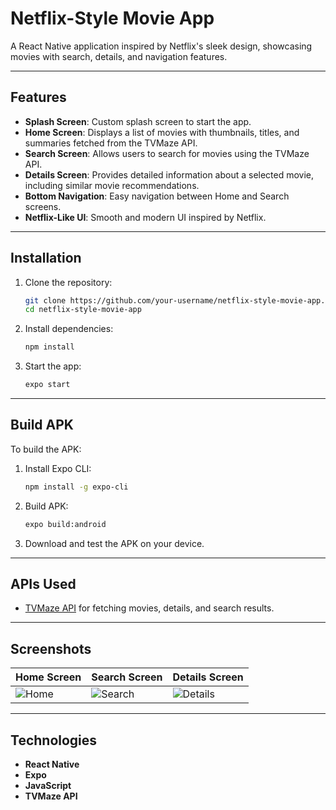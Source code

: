 # Netflix-Style Movie App

A React Native application inspired by Netflix's sleek design, showcasing movies with search, details, and navigation features.

---

## Features

- **Splash Screen**: Custom splash screen to start the app.
- **Home Screen**: Displays a list of movies with thumbnails, titles, and summaries fetched from the TVMaze API.
- **Search Screen**: Allows users to search for movies using the TVMaze API.
- **Details Screen**: Provides detailed information about a selected movie, including similar movie recommendations.
- **Bottom Navigation**: Easy navigation between Home and Search screens.
- **Netflix-Like UI**: Smooth and modern UI inspired by Netflix.

---

## Installation

1. Clone the repository:
   ```bash
   git clone https://github.com/your-username/netflix-style-movie-app.git
   cd netflix-style-movie-app
   ```

2. Install dependencies:
   ```bash
   npm install
   ```

3. Start the app:
   ```bash
   expo start
   ```

---

## Build APK

To build the APK:
1. Install Expo CLI:
   ```bash
   npm install -g expo-cli
   ```
2. Build APK:
   ```bash
   expo build:android
   ```
3. Download and test the APK on your device.

---

## APIs Used

- [TVMaze API](https://www.tvmaze.com/api) for fetching movies, details, and search results.

---

## Screenshots

| Home Screen       | Search Screen      | Details Screen      |
|-------------------|--------------------|---------------------|
| ![Home](path-to-screenshot) | ![Search](path-to-screenshot) | ![Details](path-to-screenshot) |

---

## Technologies

- **React Native**
- **Expo**
- **JavaScript**
- **TVMaze API**

